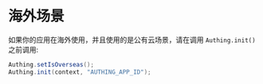 

# 海外场景

<LastUpdated/>

如果你的应用在海外使用，并且使用的是公有云场景，请在调用 `Authing.init()` 之前调用:

```java
Authing.setIsOverseas();
Authing.init(context, "AUTHING_APP_ID");
```

